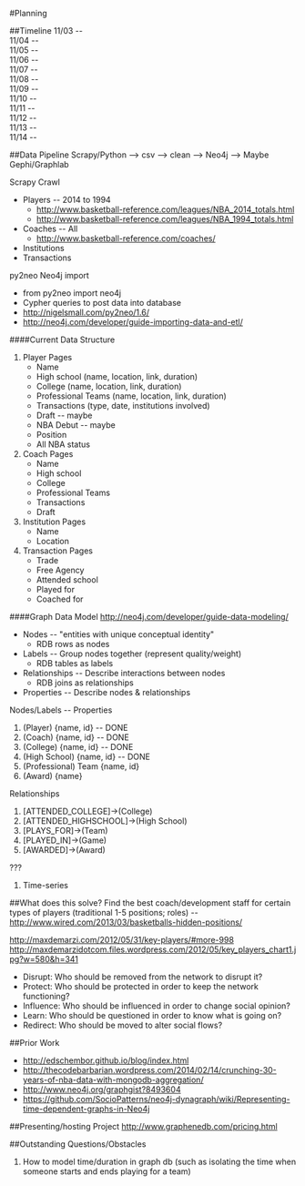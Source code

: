 #Planning

##Timeline
11/03 --  
11/04 --  
11/05 --  
11/06 --  
11/07 --  
11/08 --  
11/09 --  
11/10 --  
11/11 --  
11/12 --  
11/13 --  
11/14 --  

##Data Pipeline
Scrapy/Python --> csv --> clean --> Neo4j --> Maybe Gephi/Graphlab

Scrapy Crawl

- Players -- 2014 to 1994
    - http://www.basketball-reference.com/leagues/NBA_2014_totals.html
    - http://www.basketball-reference.com/leagues/NBA_1994_totals.html
- Coaches -- All
    - http://www.basketball-reference.com/coaches/
- Institutions
- Transactions

py2neo Neo4j import

- from py2neo import neo4j
- Cypher queries to post data into database
- http://nigelsmall.com/py2neo/1.6/  
- http://neo4j.com/developer/guide-importing-data-and-etl/

####Current Data Structure
1. Player Pages
    - Name
    - High school (name, location, link, duration)
    - College (name, location, link, duration)
    - Professional Teams (name, location, link, duration)
    - Transactions (type, date, institutions involved)
    - Draft -- maybe
    - NBA Debut -- maybe
    - Position
    - All NBA status
2. Coach Pages
    - Name
    - High school
    - College
    - Professional Teams
    - Transactions
    - Draft
3. Institution Pages
    - Name
    - Location
4. Transaction Pages
    - Trade
    - Free Agency
    - Attended school
    - Played for
    - Coached for

####Graph Data Model
http://neo4j.com/developer/guide-data-modeling/

- Nodes -- "entities with unique conceptual identity"
	- RDB rows as nodes
- Labels -- Group nodes together (represent quality/weight)
	- RDB tables as labels
- Relationships -- Describe interactions between nodes
	- RDB joins as relationships
- Properties -- Describe nodes & relationships


Nodes/Labels -- Properties

1. (Player) {name, id} -- DONE
2. (Coach) {name, id} -- DONE
3. (College) {name, id} -- DONE
4. (High School) {name, id} -- DONE
5. (Professional) Team {name, id}
6. (Award) {name}

Relationships

1. [ATTENDED_COLLEGE]->(College)
2. [ATTENDED_HIGHSCHOOL]->(High School)
3. [PLAYS_FOR]->(Team)
4. [PLAYED_IN]->(Game)
5. [AWARDED]->(Award)

???

1. Time-series




##What does this solve?
Find the best coach/development staff for certain types of players (traditional 1-5 positions; roles) -- http://www.wired.com/2013/03/basketballs-hidden-positions/

http://maxdemarzi.com/2012/05/31/key-players/#more-998
http://maxdemarzidotcom.files.wordpress.com/2012/05/key_players_chart1.jpg?w=580&h=341

- Disrupt: Who should be removed from the network to disrupt it?
- Protect: Who should be protected in order to keep the network functioning?
- Influence: Who should be influenced in order to change social opinion?
- Learn: Who should be questioned in order to know what is going on?
- Redirect: Who should be moved to alter social flows?

##Prior Work
- http://edschembor.github.io/blog/index.html
- http://thecodebarbarian.wordpress.com/2014/02/14/crunching-30-years-of-nba-data-with-mongodb-aggregation/
- http://www.neo4j.org/graphgist?8493604
- https://github.com/SocioPatterns/neo4j-dynagraph/wiki/Representing-time-dependent-graphs-in-Neo4j

##Presenting/hosting Project
http://www.graphenedb.com/pricing.html

##Outstanding Questions/Obstacles
1. How to model time/duration in graph db (such as isolating the time when someone starts and ends playing for a team)